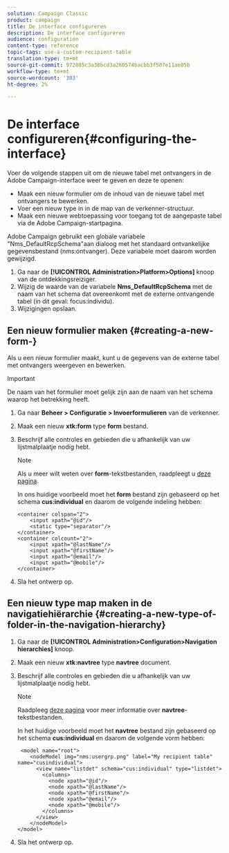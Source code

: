 ```yaml
---
solution: Campaign Classic
product: campaign
title: De interface configureren
description: De interface configureren
audience: configuration
content-type: reference
topic-tags: use-a-custom-recipient-table
translation-type: tm+mt
source-git-commit: 972885c3a38bcd3a260574bacbb3f507e11ae05b
workflow-type: tm+mt
source-wordcount: '303'
ht-degree: 2%

---
```



# De interface configureren{#configuring-the-interface}

Voer de volgende stappen uit om de nieuwe tabel met ontvangers in de Adobe Campaign-interface weer te geven en deze te openen:

* Maak een nieuw formulier om de inhoud van de nieuwe tabel met ontvangers te bewerken.
* Voer een nieuw type in in de map van de verkenner-structuur.
* Maak een nieuwe webtoepassing voor toegang tot de aangepaste tabel via de Adobe Campaign-startpagina.

Adobe Campaign gebruikt een globale variabele &quot;Nms_DefaultRcpSchema&quot;aan dialoog met het standaard ontvankelijke gegevensbestand (nms:ontvanger). Deze variabele moet daarom worden gewijzigd.

1. Ga naar de **[!UICONTROL Administration>Platform>Options]** knoop van de ontdekkingsreiziger.
1. Wijzig de waarde van de variabele **Nms_DefaultRcpSchema** met de naam van het schema dat overeenkomt met de externe ontvangende tabel (in dit geval: focus:individu).
1. Wijzigingen opslaan.

## Een nieuw formulier maken {#creating-a-new-form-}

Als u een nieuw formulier maakt, kunt u de gegevens van de externe tabel met ontvangers weergeven en bewerken.

>[!IMPORTANT]
>
>De naam van het formulier moet gelijk zijn aan de naam van het schema waarop het betrekking heeft.

1. Ga naar **Beheer > Configuratie > Invoerformulieren** van de verkenner.
1. Maak een nieuw **xtk:form** type **form** bestand.
1. Beschrijf alle controles en gebieden die u afhankelijk van uw lijstmalplaatje nodig hebt.

   >[!NOTE]
   >
   >Als u meer wilt weten over **form**-tekstbestanden, raadpleegt u [deze pagina](../../configuration/using/identifying-a-form.md).

   In ons huidige voorbeeld moet het **form** bestand zijn gebaseerd op het schema **cus:individual** en daarom de volgende indeling hebben:

   ```
   <container colspan="2">
       <input xpath="@id"/>
       <static type="separator"/>
   </container>
   <container colcount="2">
       <input xpath="@lastName"/>
       <input xpath="@firstName"/>
       <input xpath="@email"/>
       <input xpath="@mobile"/>
   </container> 
   ```

1. Sla het ontwerp op.

## Een nieuw type map maken in de navigatiehiërarchie {#creating-a-new-type-of-folder-in-the-navigation-hierarchy}

1. Ga naar de **[!UICONTROL Administration>Configuration>Navigation hierarchies]** knoop.
1. Maak een nieuw **xtk:navtree** type **navtree** document.
1. Beschrijf alle controles en gebieden die u afhankelijk van uw lijstmalplaatje nodig hebt.

   >[!NOTE]
   >
   >Raadpleeg [deze pagina](../../configuration/using/about-navigation-hierarchy.md) voor meer informatie over **navtree**-tekstbestanden.

   In het huidige voorbeeld moet het **navtree** bestand zijn gebaseerd op het schema **cus:individual** en daarom de volgende vorm hebben:

   ```
    <model name="root">
       <nodeModel img="nms:usergrp.png" label="My recipient table" name="cusindividual">
         <view name="listdet" schema="cus:individual" type="listdet">
           <columns>
             <node xpath="@id"/>
             <node xpath="@lastName"/>
             <node xpath="@firstName"/>
             <node xpath="@email"/>
             <node xpath="@mobile"/>
           </columns>
         </view>
       </nodeModel>
   </model>
   ```

1. Sla het ontwerp op.


